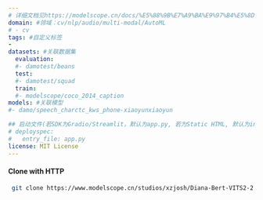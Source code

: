 ```yaml
---
# 详细文档见https://modelscope.cn/docs/%E5%88%9B%E7%A9%BA%E9%97%B4%E5%8D%A1%E7%89%87
domain: #领域：cv/nlp/audio/multi-modal/AutoML
# - cv
tags: #自定义标签
-
datasets: #关联数据集
  evaluation:
  #- damotest/beans
  test:
  #- damotest/squad
  train:
  #- modelscope/coco_2014_caption
models: #关联模型
#- damo/speech_charctc_kws_phone-xiaoyunxiaoyun

## 启动文件(若SDK为Gradio/Streamlit，默认为app.py, 若为Static HTML, 默认为index.html)
# deployspec:
#   entry_file: app.py
license: MIT License
---
```

#### Clone with HTTP
```bash
 git clone https://www.modelscope.cn/studios/xzjosh/Diana-Bert-VITS2-2.3.git
```